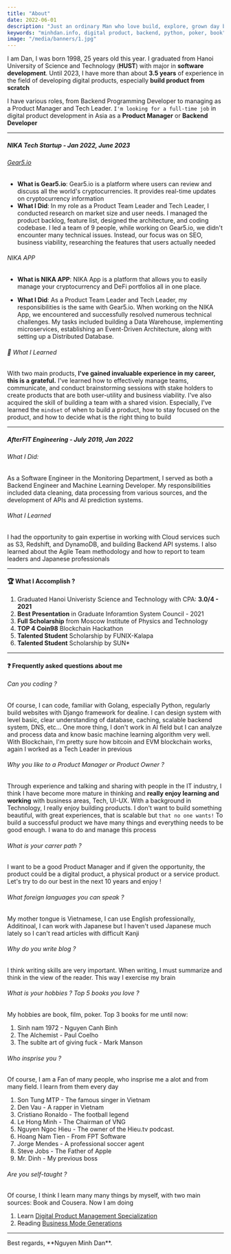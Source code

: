 ```yaml
---
title: "About"
date: 2022-06-01
description: "Just an ordinary Man who love build, explore, grown day by day."
keywords: "minhdan.info, digital product, backend, python, poker, book"
image: "/media/banners/1.jpg"
---
```

I am Dan, I was born 1998, 25 years old this year. I graduated from Hanoi University of Science and Technology (**HUST**) with major in **software development**. Until 2023, I have more than about **3.5 years** of experience in the field of developing digital products, especially **build product from scratch**

I have various roles, from Backend Programming Developer to managing as a Product Manager and Tech Leader. `I'm looking for a full-time job` in digital product development in Asia as a __Product Manager__ or __**Backend Developer**__

---

##### NIKA Tech Startup - Jan 2022, June 2023

###### [Gear5.io](https://gear5.io)
- **What is Gear5.io**:
  Gear5.io is a platform where users can review and discuss all the world's cryptocurrencies. It provides real-time updates on cryptocurrency information
- **What I Did**:
 In my role as a Product Team Leader and Tech Leader, I conducted research on market size and user needs. I managed the product backlog, feature list, designed the architecture, and coding codebase.
 I led a team of 9 people, while working on Gear5.io, we didn't encounter many technical issues.
 Instead, our focus was on SEO, business viability, researching the features that users actually needed

###### NIKA APP
- **What is NIKA APP**:
  NIKA App is a platform that allows you to easily manage your cryptocurrency and DeFi portfolios all in one place.

- **What I Did**:
 As a Product Team Leader and Tech Leader, my responsibilities is the same with Gear5.io. When working on the NIKA App, we encountered and successfully resolved numerous technical challenges.
 My tasks included building a Data Warehouse, implementing microservices, establishing an Event-Driven Architecture, along with setting up a Distributed Database.

###### 🙏 What I Learned
  With two main products, **I've gained invaluable experience in my career, this is a grateful.** I've learned how to effectively manage teams, communicate, and conduct brainstorming sessions with stake holders to create products that are both user-utility and business viability.
  I've also acquired the skill of building a team with a shared vision. Especially, I've learned the `mindset` of when to build a product, how to stay focused on the product, and how to decide what is the right thing to build

---
##### AfterFIT Engineering - July 2019, Jan 2022
###### What I Did:
   As a Software Engineer in the Monitoring Department, I served as both a Backend Engineer and Machine Learning Developer. My responsibilities included data cleaning, data processing from various sources, and the development of APIs and AI prediction systems.
###### What I Learned
 I had the opportunity to gain expertise in working with Cloud services such as S3, Redshift, and DynamoDB, and building Backend API systems. I also learned about the Agile Team methodology and how to report to team leaders and Japanese professionals

---
#### 🏆 What I Accomplish ?

1. Graduated Hanoi Univeristy Science and Technology with CPA: **3.0/4 - 2021**
2. **Best Presentation** in Graduate Inforamtion System Council - 2021
3. **Full Scholarship** from Moscow Institute of Physics and Technology
4. **TOP 4 Coin98** Blockchain Hackathon
5. **Talented Student** Scholarship by FUNIX-Kalapa
6. **Talented Student** Scholarship by SUN*

---

#### ❓ Frequently asked questions about me
###### Can you coding ?
Of course, I can code, familiar with Golang, especially Python, regularly build websites with Django framework for dealine. I can design system with level basic, clear understanding of database, caching, scalable backend system, DNS, etc... One more thing, I don't work in AI field but I can analyze and process data and know basic machine learning algorithm very well. With Blockchain, I'm pretty sure how bitcoin and EVM blockchain works, again I worked as a Tech Leader in previous

###### Why you like to a Product Manager or Product Owner ?
Through experience and talking and sharing with people in the IT industry, I think I have become more mature in thinking and **really enjoy learning and working** with business areas, Tech, UI-UX. With a background in Technology, I really enjoy building products. I don't want to build something beautiful, with great experiences, that is scalable but `that no one wants!` To build a successful product we have many things and everything needs to be good enough. I wana to do and manage this process

###### What is your carrer path ?
I want to be a good Product Manager and if given the opportunity, the product could be a digital product, a physical product or a service product. Let's try to do our best in the next 10 years and enjoy !


###### What foreign languages you can speak ?
My mother tongue is Vietnamese, I can use English professionally, Additinoal, I can work with Japanese but I haven't used Japanese much lately so I can't read articles with difficult Kanji


###### Why do you write blog ?
I think writing skills are very important. When writing, I must summarize and think in the view of the reader. This way I exercise my brain

###### What is your hobbies ? Top 5 books you love ?
My hobbies are book, film, poker.
Top 3 books for me until now:
1. Sinh nam 1972 - Nguyen Canh Binh
2. The Alchemist - Paul Coelho
3. The sublte art of giving fuck - Mark Manson

###### Who insprise you ?
Of course, I am a Fan of many people, who insprise me a alot and from many field. I learn from them every day
1. Son Tung MTP - The famous singer in Vietnam
2. Den Vau - A rapper in Vietnam
3. Cristiano Ronaldo - The football legend
4. Le Hong Minh - The Chairman of VNG
5. Nguyen Ngoc Hieu - The owner of the Hieu.tv podcast.
6. Hoang Nam Tien - From FPT Software
7. Jorge Mendes - A professional soccer agent
8. Steve Jobs - The Father of Apple
9. Mr. Dinh - My previous boss

###### Are you self-taught ?
Of course, I think I learn many many things by myself, with two main sources: Book and Cousera. Now I am doing
1. Learn [Digital Product Management Specialization](https://www.coursera.org/specializations/uva-darden-digital-product-management)
2. Reading [Business Mode Generations](https://www.amazon.com/Business-Model-Generation-Visionaries-Challengers/dp/0470876417)

---

<div className="text-center italic">
  Best regards, **Nguyen Minh Dan**.
</div>
